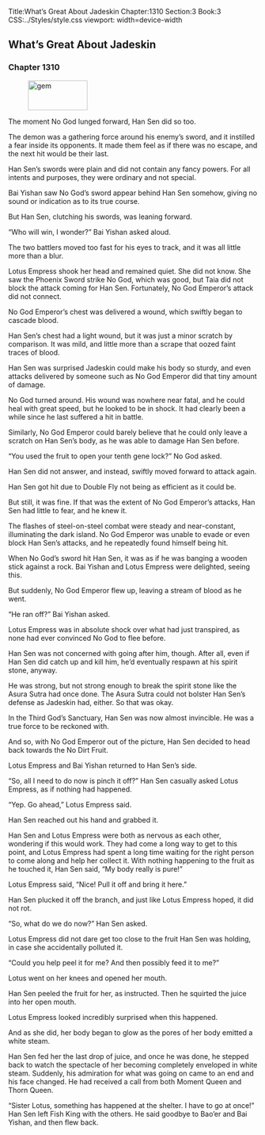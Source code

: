 Title:What’s Great About Jadeskin 
Chapter:1310 
Section:3 
Book:3 
CSS:../Styles/style.css 
viewport: width=device-width
  
## What’s Great About Jadeskin
### Chapter 1310 
<figure>
	<img src="../Images/gem.gif" alt="gem" id="gem" width="120" height="60" />
</figure>
  

  
  The moment No God lunged forward, Han Sen did so too.

The demon was a gathering force around his enemy’s sword, and it instilled a fear inside its opponents. It made them feel as if there was no escape, and the next hit would be their last.

Han Sen’s swords were plain and did not contain any fancy powers. For all intents and purposes, they were ordinary and not special.

Bai Yishan saw No God’s sword appear behind Han Sen somehow, giving no sound or indication as to its true course.

But Han Sen, clutching his swords, was leaning forward.

“Who will win, I wonder?” Bai Yishan asked aloud.

The two battlers moved too fast for his eyes to track, and it was all little more than a blur.

Lotus Empress shook her head and remained quiet. She did not know. She saw the Phoenix Sword strike No God, which was good, but Taia did not block the attack coming for Han Sen. Fortunately, No God Emperor’s attack did not connect.

No God Emperor’s chest was delivered a wound, which swiftly began to cascade blood.

Han Sen’s chest had a light wound, but it was just a minor scratch by comparison. It was mild, and little more than a scrape that oozed faint traces of blood.

Han Sen was surprised Jadeskin could make his body so sturdy, and even attacks delivered by someone such as No God Emperor did that tiny amount of damage.

No God turned around. His wound was nowhere near fatal, and he could heal with great speed, but he looked to be in shock. It had clearly been a while since he last suffered a hit in battle.

Similarly, No God Emperor could barely believe that he could only leave a scratch on Han Sen’s body, as he was able to damage Han Sen before.

“You used the fruit to open your tenth gene lock?” No God asked.

Han Sen did not answer, and instead, swiftly moved forward to attack again.

Han Sen got hit due to Double Fly not being as efficient as it could be.

But still, it was fine. If that was the extent of No God Emperor’s attacks, Han Sen had little to fear, and he knew it.

The flashes of steel-on-steel combat were steady and near-constant, illuminating the dark island. No God Emperor was unable to evade or even block Han Sen’s attacks, and he repeatedly found himself being hit.

When No God’s sword hit Han Sen, it was as if he was banging a wooden stick against a rock. Bai Yishan and Lotus Empress were delighted, seeing this.

But suddenly, No God Emperor flew up, leaving a stream of blood as he went.

“He ran off?” Bai Yishan asked.

Lotus Empress was in absolute shock over what had just transpired, as none had ever convinced No God to flee before.

Han Sen was not concerned with going after him, though. After all, even if Han Sen did catch up and kill him, he’d eventually respawn at his spirit stone, anyway.

He was strong, but not strong enough to break the spirit stone like the Asura Sutra had once done. The Asura Sutra could not bolster Han Sen’s defense as Jadeskin had, either. So that was okay.

In the Third God’s Sanctuary, Han Sen was now almost invincible. He was a true force to be reckoned with.

And so, with No God Emperor out of the picture, Han Sen decided to head back towards the No Dirt Fruit.

Lotus Empress and Bai Yishan returned to Han Sen’s side.

“So, all I need to do now is pinch it off?” Han Sen casually asked Lotus Empress, as if nothing had happened.

“Yep. Go ahead,” Lotus Empress said.

Han Sen reached out his hand and grabbed it.

Han Sen and Lotus Empress were both as nervous as each other, wondering if this would work. They had come a long way to get to this point, and Lotus Empress had spent a long time waiting for the right person to come along and help her collect it. With nothing happening to the fruit as he touched it, Han Sen said, “My body really is pure!”

Lotus Empress said, “Nice! Pull it off and bring it here.”

Han Sen plucked it off the branch, and just like Lotus Empress hoped, it did not rot.

“So, what do we do now?” Han Sen asked.

Lotus Empress did not dare get too close to the fruit Han Sen was holding, in case she accidentally polluted it.

“Could you help peel it for me? And then possibly feed it to me?”

Lotus went on her knees and opened her mouth.

Han Sen peeled the fruit for her, as instructed. Then he squirted the juice into her open mouth.

Lotus Empress looked incredibly surprised when this happened.

And as she did, her body began to glow as the pores of her body emitted a white steam.

Han Sen fed her the last drop of juice, and once he was done, he stepped back to watch the spectacle of her becoming completely enveloped in white steam. Suddenly, his admiration for what was going on came to an end and his face changed. He had received a call from both Moment Queen and Thorn Queen.

“Sister Lotus, something has happened at the shelter. I have to go at once!” Han Sen left Fish King with the others. He said goodbye to Bao’er and Bai Yishan, and then flew back.
